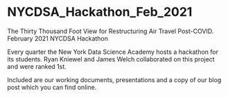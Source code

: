 # NYCDSA_Hackathon_Feb_2021
The Thirty Thousand Foot View for Restructuring Air Travel Post-COVID. February 2021 NYCDSA Hackathon


Every quarter the New York Data Science Academy hosts a hackathon for its students.
Ryan Kniewel and James Welch collaborated on this project and were ranked 1st.

Included are our working documents, presentations and a copy of our blog post which you can find online. 
